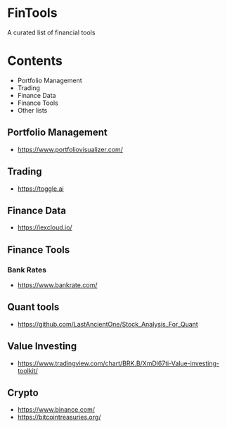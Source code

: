# FinTools
A curated list of financial tools 

# Contents 

- Portfolio Management
- Trading
- Finance Data
- Finance Tools
- Other lists 


## Portfolio Management 

* https://www.portfoliovisualizer.com/


## Trading

* https://toggle.ai

## Finance Data

* https://iexcloud.io/

## Finance Tools

### Bank Rates 

* https://www.bankrate.com/

## Quant tools

* https://github.com/LastAncientOne/Stock_Analysis_For_Quant

## Value Investing

* https://www.tradingview.com/chart/BRK.B/XmDl67ti-Value-investing-toolkit/


## Crypto

* https://www.binance.com/
* https://bitcointreasuries.org/
